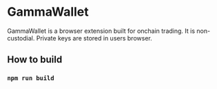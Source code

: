 # GammaWallet

GammaWallet is a browser extension built for onchain trading. It is non-custodial. Private keys are stored in users browser.

## How to build 
### `npm run build`

